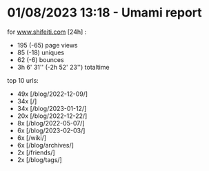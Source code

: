 # 01/08/2023 13:18 - Umami report
for www.shifeiti.com [24h] :

 - 195 (-65) page views
 - 85 (-18) uniques
 - 62 (-6) bounces
 - 3h 6' 31'' (-2h 52' 23'') totaltime


top 10 urls:
 - 49x [/blog/2022-12-09/]
 - 34x [/]
 - 34x [/blog/2023-01-12/]
 - 20x [/blog/2022-12-22/]
 - 8x [/blog/2022-05-07/]
 - 6x [/blog/2023-02-03/]
 - 6x [/wiki/]
 - 6x [/blog/archives/]
 - 2x [/friends/]
 - 2x [/blog/tags/]


